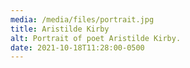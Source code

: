 ```yaml
---
media: /media/files/portrait.jpg
title: Aristilde Kirby
alt: Portrait of poet Aristilde Kirby.
date: 2021-10-18T11:28:00-0500
---
```

